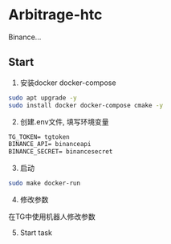 # Arbitrage-htc

Binance...

## Start

1. 安装docker docker-compose

```bash
sudo apt upgrade -y
sudo install docker docker-compose cmake -y
```

2. 创建.env文件, 填写环境变量

```txt
TG_TOKEN= tgtoken
BINANCE_API= binanceapi
BINANCE_SECRET= binancesecret
```

3. 启动

```bash
sudo make docker-run
```

4. 修改参数

在TG中使用机器人修改参数

5. Start task
